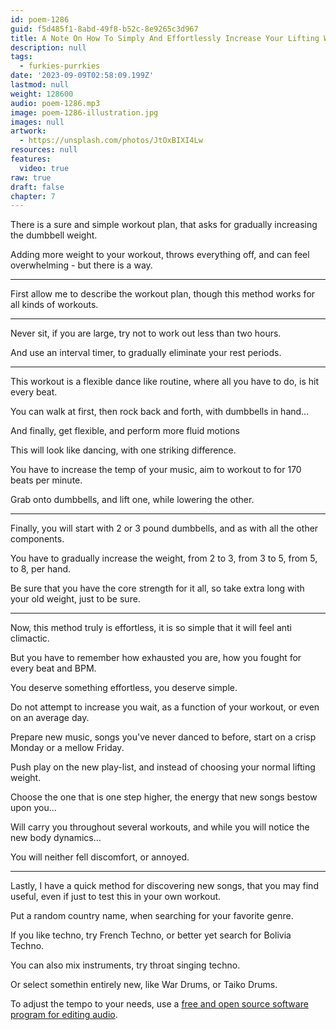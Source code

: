 ```yaml
---
id: poem-1286
guid: f5d485f1-8abd-49f8-b52c-8e9265c3d967
title: A Note On How To Simply And Effortlessly Increase Your Lifting Weight
description: null
tags:
  - furkies-purrkies
date: '2023-09-09T02:58:09.199Z'
lastmod: null
weight: 128600
audio: poem-1286.mp3
image: poem-1286-illustration.jpg
images: null
artwork:
  - https://unsplash.com/photos/JtOxBIXI4Lw
resources: null
features:
  video: true
raw: true
draft: false
chapter: 7
---
```


There is a sure and simple workout plan,
that asks for gradually increasing the dumbbell weight.

Adding more weight to your workout, throws everything off,
and can feel overwhelming - but there is a way.

---

First allow me to describe the workout plan,
though this method works for all kinds of workouts.

---

Never sit, if you are large,
try not to work out less than two hours.

And use an interval timer,
to gradually eliminate your rest periods.

---

This workout is a flexible dance like routine,
where all you have to do, is hit every beat.

You can walk at first, then rock back and forth,
with dumbbells in hand...

And finally, get flexible,
and perform more fluid motions

This will look like dancing,
with one striking difference.

You have to increase the temp of your music,
aim to workout to for 170 beats per minute.

Grab onto dumbbells,
and lift one, while lowering the other.

---

Finally, you will start with 2 or 3 pound dumbbells,
and as with all the other components.

You have to gradually increase the weight,
from 2 to 3, from 3 to 5, from 5, to 8, per hand.

Be sure that you have the core strength for it all,
so take extra long with your old weight, just to be sure.

---

Now, this method truly is effortless,
it is so simple that it will feel anti climactic.

But you have to remember how exhausted you are,
how you fought for every beat and BPM.

You deserve something effortless,
you deserve simple.

Do not attempt to increase you wait,
as a function of your workout, or even on an average day.

Prepare new music, songs you've never danced to before,
start on a crisp Monday or a mellow Friday.

Push play on the new play-list,
and instead of choosing your normal lifting weight.

Choose the one that is one step higher,
the energy that new songs bestow upon you...

Will carry you throughout several workouts,
and while you will notice the new body dynamics...

You will neither fell discomfort,
or annoyed.

---

Lastly, I have a quick method for discovering new songs,
that you may find useful, even if just to test this in your own workout.

Put a random country name,
when searching for your favorite genre.

If you like techno, try French Techno,
or better yet search for Bolivia Techno.

You can also mix instruments,
try throat singing techno.

Or select somethin entirely new,
like War Drums, or Taiko Drums.

To adjust the tempo to your needs,
use a [free and open source software program for editing audio][1].

[1]: https://www.youtube.com/watch?v=wVzrWN03UmU
